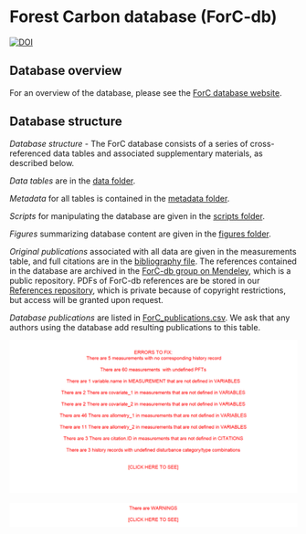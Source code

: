 # Forest Carbon database (ForC-db)
[![DOI](https://zenodo.org/badge/49171546.svg)](https://zenodo.org/badge/latestdoi/49171546)

## Database overview

For an overview of the database, please see the [ForC database website](https://forc-db.github.io/).

## Database structure

*Database structure* - The ForC database consists of a series of cross-referenced data tables and associated supplementary materials, as described below.

*Data tables* are in the [data folder](https://github.com/forc-db/ForC/tree/master/data).  

*Metadata* for all tables is contained in the [metadata folder](https://github.com/forc-db/ForC/tree/master/metadata).  

*Scripts* for manipulating the database are given in the [scripts folder](https://github.com/forc-db/ForC/tree/master/scripts).

*Figures* summarizing database content are given in the [figures folder](https://github.com/forc-db/ForC/tree/master/figures).

*Original publications* associated with all data are given in the measurements table, and full citations are in the [bibliography file](). The references contained in the database are archived in the [ForC-db group on Mendeley](https://www.mendeley.com/community/forc-db/), which is a public repository. PDFs of ForC-db references are be stored in our [References repository](https://github.com/forc-db/References), which is private because of copyright restrictions, but access will be granted upon request.

*Database publications* are listed in [ForC_publications.csv](https://github.com/forc-db/ForC/blob/master/ForC_publications.csv). We ask that any authors using the database add resulting publications to this table.



[![There_is_no_errors to fix_:-)](https://github.com/forc-db/ForC/blob/master/QA_QC/error_reports/errors.png)](https://github.com/forc-db/ForC/tree/master/QA_QC/error_reports)

[![There_is_no_warnings_:-)](https://github.com/forc-db/ForC/blob/master/QA_QC/warning_reports/warnings.png)](https://github.com/forc-db/ForC/tree/master/QA_QC/warning_reports)
